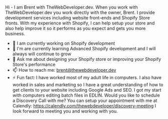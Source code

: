 Hi - I am Brent with TheWebDeveloper.dev. When you work with TheWebDeveloper.dev you work directly with the owner, Brent. I provide development services including website front-ends and Shopify Store fronts. With my experience with Shopify, I can help setup your store and also help improve it so it performs as you expect and gets you more business.

- 🔭 I am currently working on Shopify development
- 🌱 I'm are currently learning Advanced Shopify development and I will always will continue to grow
- 💬 Ask me about designing your Shopify store or improving your Shopify Store's performance
- 📫 How to reach me: brent@thewebdeveloper.dev
- ⚡ Fun fact: I have worked most of my adult life in computers. I also have worked in sales and marketing so I have a great understanding of how to get clients to your website including Google Ads and SEO. I got my start with computers editing batch files in EDLIN.
Would you like to schedule a Discovery Call with me? You can setup your appointment with me at Calendly: https://calendly.com/thewebdeveloper/discovery-meeting
I look forward to meeting you and working with you.
